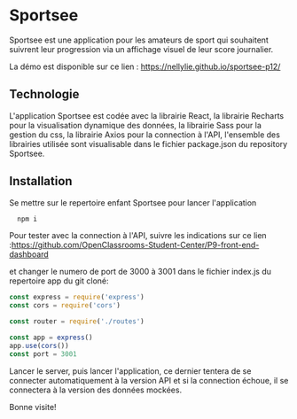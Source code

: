 
# Sportsee

Sportsee est une application pour les amateurs de sport qui souhaitent suivrent leur progression via un affichage visuel de leur score journalier.

La démo est disponible sur ce lien : 
https://nellylie.github.io/sportsee-p12/


## Technologie
L'application Sportsee est codée avec la librairie React, la librairie Recharts pour la visualisation dynamique des données, la librairie Sass pour la gestion du css, la librairie Axios pour la connection à l'API, l'ensemble des librairies utilisée sont visualisable dans le fichier package.json du repository Sportsee.





## Installation

Se mettre sur le repertoire enfant Sportsee pour lancer l'application

```bash
  npm i
```

Pour tester avec la connection à l'API,
suivre les indications sur ce lien :https://github.com/OpenClassrooms-Student-Center/P9-front-end-dashboard

et changer le numero de port de 3000 à 3001 dans le fichier index.js du repertoire app du git cloné:

```js
const express = require('express')
const cors = require('cors')

const router = require('./routes')

const app = express()
app.use(cors())
const port = 3001

```

Lancer le server, puis lancer l'application, ce dernier tentera de se connecter automatiquement à la version API et si la connection échoue, il se connectera à la version des données mockées. 

Bonne visite!
